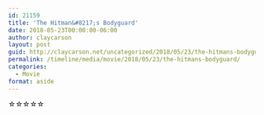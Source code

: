 ```yaml
---
id: 21159
title: 'The Hitman&#8217;s Bodyguard'
date: 2018-05-23T00:00:00-06:00
author: claycarson
layout: post
guid: http://claycarson.net/uncategorized/2018/05/23/the-hitmans-bodyguard/
permalink: /timeline/media/movie/2018/05/23/the-hitmans-bodyguard/
categories:
  - Movie
format: aside
---
```

<div class="media-details"></div>

<div class="media-creator"></div>

<div class="media-rating">☆☆☆☆☆</div>